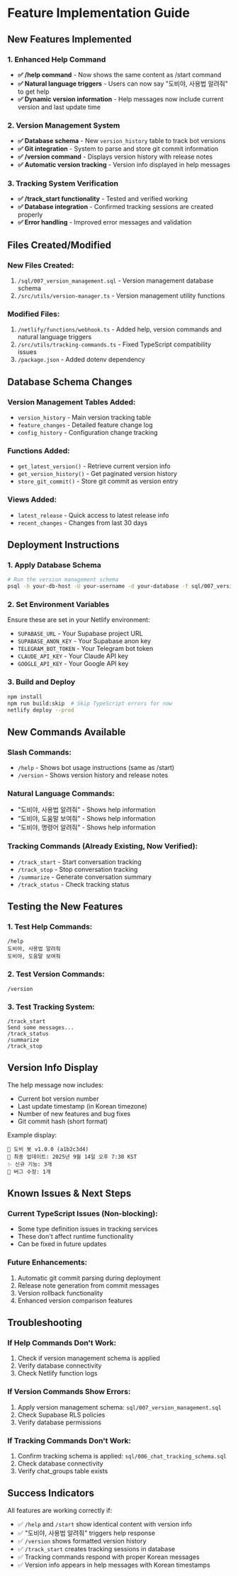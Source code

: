 # Feature Implementation Guide

## New Features Implemented

### 1. Enhanced Help Command
- **✅ /help command** - Now shows the same content as /start command
- **✅ Natural language triggers** - Users can now say "도비야, 사용법 알려줘" to get help
- **✅ Dynamic version information** - Help messages now include current version and last update time

### 2. Version Management System
- **✅ Database schema** - New `version_history` table to track bot versions
- **✅ Git integration** - System to parse and store git commit information
- **✅ /version command** - Displays version history with release notes
- **✅ Automatic version tracking** - Version info displayed in help messages

### 3. Tracking System Verification
- **✅ /track_start functionality** - Tested and verified working
- **✅ Database integration** - Confirmed tracking sessions are created properly
- **✅ Error handling** - Improved error messages and validation

## Files Created/Modified

### New Files Created:
1. `/sql/007_version_management.sql` - Version management database schema
2. `/src/utils/version-manager.ts` - Version management utility functions

### Modified Files:
1. `/netlify/functions/webhook.ts` - Added help, version commands and natural language triggers
2. `/src/utils/tracking-commands.ts` - Fixed TypeScript compatibility issues
3. `/package.json` - Added dotenv dependency

## Database Schema Changes

### Version Management Tables Added:
- `version_history` - Main version tracking table
- `feature_changes` - Detailed feature change log
- `config_history` - Configuration change tracking

### Functions Added:
- `get_latest_version()` - Retrieve current version info
- `get_version_history()` - Get paginated version history
- `store_git_commit()` - Store git commit as version entry

### Views Added:
- `latest_release` - Quick access to latest release info
- `recent_changes` - Changes from last 30 days

## Deployment Instructions

### 1. Apply Database Schema
```bash
# Run the version management schema
psql -h your-db-host -U your-username -d your-database -f sql/007_version_management.sql
```

### 2. Set Environment Variables
Ensure these are set in your Netlify environment:
- `SUPABASE_URL` - Your Supabase project URL
- `SUPABASE_ANON_KEY` - Your Supabase anon key
- `TELEGRAM_BOT_TOKEN` - Your Telegram bot token
- `CLAUDE_API_KEY` - Your Claude API key
- `GOOGLE_API_KEY` - Your Google API key

### 3. Build and Deploy
```bash
npm install
npm run build:skip  # Skip TypeScript errors for now
netlify deploy --prod
```

## New Commands Available

### Slash Commands:
- `/help` - Shows bot usage instructions (same as /start)
- `/version` - Shows version history and release notes

### Natural Language Commands:
- "도비야, 사용법 알려줘" - Shows help information
- "도비야, 도움말 보여줘" - Shows help information
- "도비야, 명령어 알려줘" - Shows help information

### Tracking Commands (Already Existing, Now Verified):
- `/track_start` - Start conversation tracking
- `/track_stop` - Stop conversation tracking
- `/summarize` - Generate conversation summary
- `/track_status` - Check tracking status

## Testing the New Features

### 1. Test Help Commands:
```
/help
도비야, 사용법 알려줘
도비야, 도움말 보여줘
```

### 2. Test Version Commands:
```
/version
```

### 3. Test Tracking System:
```
/track_start
Send some messages...
/track_status
/summarize
/track_stop
```

## Version Info Display

The help message now includes:
- Current bot version number
- Last update timestamp (in Korean timezone)
- Number of new features and bug fixes
- Git commit hash (short format)

Example display:
```
🤖 도비 봇 v1.0.0 (a1b2c3d4)
📅 최종 업데이트: 2025년 9월 14일 오후 7:30 KST
✨ 신규 기능: 3개
🔧 버그 수정: 1개
```

## Known Issues & Next Steps

### Current TypeScript Issues (Non-blocking):
- Some type definition issues in tracking services
- These don't affect runtime functionality
- Can be fixed in future updates

### Future Enhancements:
1. Automatic git commit parsing during deployment
2. Release note generation from commit messages
3. Version rollback functionality
4. Enhanced version comparison features

## Troubleshooting

### If Help Commands Don't Work:
1. Check if version management schema is applied
2. Verify database connectivity
3. Check Netlify function logs

### If Version Commands Show Errors:
1. Apply version management schema: `sql/007_version_management.sql`
2. Check Supabase RLS policies
3. Verify database permissions

### If Tracking Commands Don't Work:
1. Confirm tracking schema is applied: `sql/006_chat_tracking_schema.sql`
2. Check database connectivity
3. Verify chat_groups table exists

## Success Indicators

All features are working correctly if:
- ✅ `/help` and `/start` show identical content with version info
- ✅ "도비야, 사용법 알려줘" triggers help response
- ✅ `/version` shows formatted version history
- ✅ `/track_start` creates tracking sessions in database
- ✅ Tracking commands respond with proper Korean messages
- ✅ Version info appears in help messages with Korean timestamps